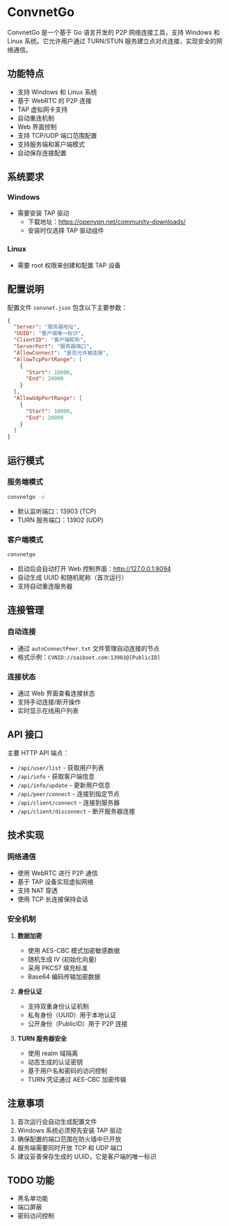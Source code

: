 # ConvnetGo

ConvnetGo 是一个基于 Go 语言开发的 P2P 网络连接工具，支持 Windows 和 Linux 系统。它允许用户通过 TURN/STUN 服务建立点对点连接，实现安全的网络通信。

## 功能特点

- 支持 Windows 和 Linux 系统
- 基于 WebRTC 的 P2P 连接
- TAP 虚拟网卡支持
- 自动重连机制
- Web 界面控制
- 支持 TCP/UDP 端口范围配置
- 支持服务端和客户端模式
- 自动保存连接配置

## 系统要求

### Windows
- 需要安装 TAP 驱动
  - 下载地址：https://openvpn.net/community-downloads/
  - 安装时仅选择 TAP 驱动组件

### Linux
- 需要 root 权限来创建和配置 TAP 设备

## 配置说明

配置文件 `convnet.json` 包含以下主要参数：

```json
{
  "Server": "服务器地址",
  "UUID": "客户端唯一标识",
  "ClientID": "客户端昵称",
  "ServerPort": "服务器端口",
  "AllowConnect": "是否允许被连接",
  "AllowTcpPortRange": [
    {
      "Start": 10000,
      "End": 20000
    }
  ],
  "AllowUdpPortRange": [
    {
      "Start": 10000,
      "End": 20000
    }
  ]
}
```

## 运行模式

### 服务端模式
```bash
convnetgo -s
```
- 默认监听端口：13903 (TCP)
- TURN 服务端口：13902 (UDP)

### 客户端模式
```bash
convnetgo
```
- 启动后会自动打开 Web 控制界面：http://127.0.0.1:8094
- 自动生成 UUID 和随机昵称（首次运行）
- 支持自动重连服务器

## 连接管理

### 自动连接
- 通过 `autoConnectPeer.txt` 文件管理自动连接的节点
- 格式示例：`CVNID://saiboot.com:13903@[PublicID]`

### 连接状态
- 通过 Web 界面查看连接状态
- 支持手动连接/断开操作
- 实时显示在线用户列表

## API 接口

主要 HTTP API 端点：
- `/api/user/list` - 获取用户列表
- `/api/info` - 获取客户端信息
- `/api/info/update` - 更新用户信息
- `/api/peer/connect` - 连接到指定节点
- `/api/client/connect` - 连接到服务器
- `/api/client/disconnect` - 断开服务器连接

## 技术实现

### 网络通信
- 使用 WebRTC 进行 P2P 通信
- 基于 TAP 设备实现虚拟网络
- 支持 NAT 穿透
- 使用 TCP 长连接保持会话

### 安全机制

1. **数据加密**
   - 使用 AES-CBC 模式加密敏感数据
   - 随机生成 IV (初始化向量)
   - 采用 PKCS7 填充标准
   - Base64 编码传输加密数据

2. **身份认证**
   - 支持双重身份认证机制
   - 私有身份（UUID）用于本地认证
   - 公开身份（PublicID）用于 P2P 连接

3. **TURN 服务器安全**
   - 使用 realm 域隔离
   - 动态生成的认证密钥
   - 基于用户名和密码的访问控制
   - TURN 凭证通过 AES-CBC 加密传输

## 注意事项

1. 首次运行会自动生成配置文件
2. Windows 系统必须预先安装 TAP 驱动
3. 确保配置的端口范围在防火墙中已开放
4. 服务端需要同时开放 TCP 和 UDP 端口
5. 建议妥善保存生成的 UUID，它是客户端的唯一标识

## TODO 功能

- 黑名单功能
- 端口屏蔽
- 密码访问控制